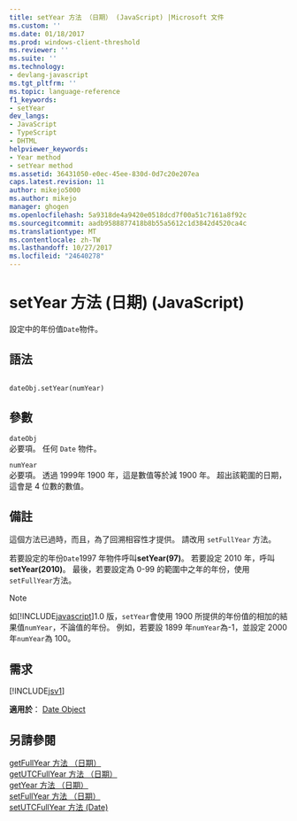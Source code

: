 ```yaml
---
title: setYear 方法 （日期） (JavaScript) |Microsoft 文件
ms.custom: ''
ms.date: 01/18/2017
ms.prod: windows-client-threshold
ms.reviewer: ''
ms.suite: ''
ms.technology:
- devlang-javascript
ms.tgt_pltfrm: ''
ms.topic: language-reference
f1_keywords:
- setYear
dev_langs:
- JavaScript
- TypeScript
- DHTML
helpviewer_keywords:
- Year method
- setYear method
ms.assetid: 36431050-e0ec-45ee-830d-0d7c20e207ea
caps.latest.revision: 11
author: mikejo5000
ms.author: mikejo
manager: ghogen
ms.openlocfilehash: 5a9318de4a9420e0518dcd7f00a51c7161a8f92c
ms.sourcegitcommit: aadb9588877418b8b55a5612c1d3842d4520ca4c
ms.translationtype: MT
ms.contentlocale: zh-TW
ms.lasthandoff: 10/27/2017
ms.locfileid: "24640278"
---
```

# <a name="setyear-method-date-javascript"></a>setYear 方法 (日期) (JavaScript)
設定中的年份值`Date`物件。  
  
## <a name="syntax"></a>語法  
  
```  
  
dateObj.setYear(numYear)   
```  
  
## <a name="parameters"></a>參數  
 `dateObj`  
 必要項。 任何 `Date` 物件。  
  
 `numYear`  
 必要項。 透過 1999年 1900 年，這是數值等於減 1900 年。 超出該範圍的日期，這會是 4 位數的數值。  
  
## <a name="remarks"></a>備註  
 這個方法已過時，而且，為了回溯相容性才提供。 請改用 `setFullYear` 方法。  
  
 若要設定的年份`Date`1997 年物件呼叫**setYear(97)**。 若要設定 2010 年，呼叫**setYear(2010)**。 最後，若要設定為 0-99 的範圍中之年的年份，使用`setFullYear`方法。  
  
> [!NOTE]
>  如[!INCLUDE[javascript](../../javascript/includes/javascript-md.md)]1.0 版，`setYear`會使用 1900 所提供的年份值的相加的結果值`numYear`，不論值的年份。 例如，若要設 1899 年`numYear`為-1，並設定 2000 年`numYear`為 100。  
  
## <a name="requirements"></a>需求  
 [!INCLUDE[jsv1](../../javascript/misc/includes/jsv1-md.md)]  
  
 **適用於**： [Date Object](../../javascript/reference/date-object-javascript.md)  
  
## <a name="see-also"></a>另請參閱  
 [getFullYear 方法 （日期）](../../javascript/reference/getfullyear-method-date-javascript.md)   
 [getUTCFullYear 方法 （日期）](../../javascript/reference/getutcfullyear-method-date-javascript.md)   
 [getYear 方法 （日期）](../../javascript/reference/getyear-method-date-javascript.md)   
 [setFullYear 方法 （日期）](../../javascript/reference/setfullyear-method-date-javascript.md)   
 [setUTCFullYear 方法 (Date)](../../javascript/reference/setutcfullyear-method-date-javascript.md)